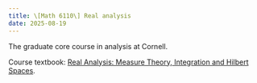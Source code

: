 ```yaml
---
title: \[Math 6110\] Real analysis
date: 2025-08-19
---
```


The graduate core course in analysis at Cornell. 

Course textbook: [Real Analysis: Measure Theory, Integration and Hilbert Spaces](https://www.amazon.com/Real-Analysis-Integration-Princeton-Lectures-ebook/dp/B007BOK6PW).
